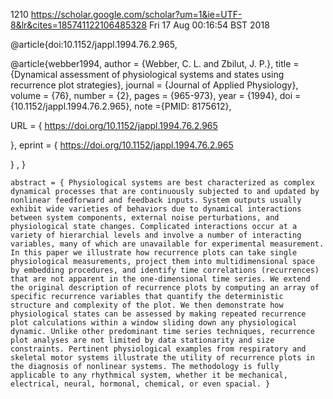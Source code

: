1210
https://scholar.google.com/scholar?um=1&ie=UTF-8&lr&cites=185741122106485328
Fri 17 Aug 00:16:54 BST 2018





@article{doi:10.1152/jappl.1994.76.2.965,

@article{webber1994,
author = {Webber, C. L. and Zbilut, J. P.},
title = {Dynamical assessment of physiological systems and states using recurrence plot strategies},
journal = {Journal of Applied Physiology},
volume = {76},
number = {2},
pages = {965-973},
year = {1994},
doi = {10.1152/jappl.1994.76.2.965},
    note ={PMID: 8175612},

URL = { 
        https://doi.org/10.1152/jappl.1994.76.2.965
    
},
eprint = { 
        https://doi.org/10.1152/jappl.1994.76.2.965
    
}
,
}


    abstract = { Physiological systems are best characterized as complex dynamical processes that are continuously subjected to and updated by nonlinear feedforward and feedback inputs. System outputs usually exhibit wide varieties of behaviors due to dynamical interactions between system components, external noise perturbations, and physiological state changes. Complicated interactions occur at a variety of hierarchial levels and involve a number of interacting variables, many of which are unavailable for experimental measurement. In this paper we illustrate how recurrence plots can take single physiological measurements, project them into multidimensional space by embedding procedures, and identify time correlations (recurrences) that are not apparent in the one-dimensional time series. We extend the original description of recurrence plots by computing an array of specific recurrence variables that quantify the deterministic structure and complexity of the plot. We then demonstrate how physiological states can be assessed by making repeated recurrence plot calculations within a window sliding down any physiological dynamic. Unlike other predominant time series techniques, recurrence plot analyses are not limited by data stationarity and size constraints. Pertinent physiological examples from respiratory and skeletal motor systems illustrate the utility of recurrence plots in the diagnosis of nonlinear systems. The methodology is fully applicable to any rhythmical system, whether it be mechanical, electrical, neural, hormonal, chemical, or even spacial. }


